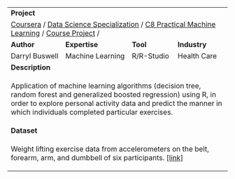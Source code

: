 <table>
<tr></tr>
<tr>
<td colspan = "4"><b>Project</b></td>
</tr>
<tr>
<td colspan = "4">
<a href="https://github.com/buswedg/Coursera/">Coursera</a> / <a href="https://github.com/buswedg/Coursera/tree/master/Data%20Science%20Specialization/">Data Science Specialization</a> / <a href="https://github.com/buswedg/Coursera/tree/master/Data%20Science%20Specialization/C8%20Practical%20Machine%20Learning/">C8 Practical Machine Learning</a> / <a href="https://github.com/buswedg/Coursera/tree/master/Data%20Science%20Specialization/C8%20Practical%20Machine%20Learning/Course%20Project/">Course Project</a> / 
</td>
</tr>
<tr>
<td><b>Author</b></td>
<td><b>Expertise</b></td>
<td><b>Tool</b></td>
<td><b>Industry</b></td>
</tr>
<tr>
<td>
Darryl Buswell
</td>
<td>
Machine Learning
</td>
<td>
R/R-Studio
</td>
<td>
Health Care
</td>
</tr>
<tr>
<td colspan="4"><b>Description</b></td>
</tr>
<tr>
<td colspan="4">
<p>Application of machine learning algorithms (decision tree, random forest and generalized boosted regression) using R, in order to explore personal activity data and predict the manner in which individuals completed particular exercises.</p>
</td>
</tr>
<tr>
<td colspan="4"><b>Dataset</b></td>
</tr>
<tr>
<td colspan="4">
<p>Weight lifting exercise data from accelerometers on the belt, forearm, arm, and dumbbell of six participants. <a href = "http://groupware.les.inf.puc-rio.br/har">[link]</a></p>
</td>
</tr>
</table>
